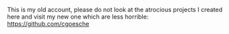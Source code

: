 This is my old account, please do not look at the atrocious projects I created here and visit my new one which are less horrible: https://github.com/cgoesche 


